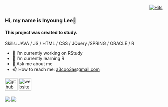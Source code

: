 
 <div align=right>
	
 [![Hits](https://hits.seeyoufarm.com/api/count/incr/badge.svg?url=https%3A%2F%2Fgithub.com%2Fa3coo3a&count_bg=%2379C83D&title_bg=%23C0C0C0&icon=&icon_color=%23E7E7E7&title=hits&edge_flat=false)](https://hits.seeyoufarm.com)
	
  </div>
  
### Hi, my name is Inyoung Lee👋

#### This project was created to study.

Skills: JAVA / JS / HTML / CSS / JQuery /SPRING / ORACLE / R

- 🔭 I’m currently working on RStudy 
- 🌱 I’m currently learning R 
- 💬 Ask me about me 
- 📫 How to reach me: a3coo3a@gmail.com 


[<img src='https://cdn.jsdelivr.net/npm/simple-icons@3.0.1/icons/github.svg' alt='github' height='40'>](https://github.com/a3coo3a)  [<img src='https://cdn.jsdelivr.net/npm/simple-icons@3.0.1/icons/icloud.svg' alt='website' height='40'>](https://thumbsupgeuni.tistory.com/)  

<a href="https://github.com/a3coo3a/a3coo3a">
  <img align="center" src="https://github-readme-stats.vercel.app/api?username=a3coo3a&show_icons=true&count_private=true&theme=dracula" />
</a>
<a href="https://github.com/a3coo3a/a3coo3a">
  <img align="center" src="https://github-readme-stats.vercel.app/api/top-langs/?username=anuraghazra&layout=compact" />
</a>
<!--
**a3coo3a/a3coo3a** is a ✨ _special_ ✨ repository because its `README.md` (this file) appears on your GitHub profile.

Here are some ideas to get you started:
### Hi there 👋
- 🔭 I’m currently working on ...
- 🌱 I’m currently learning ...
- 👯 I’m looking to collaborate on ...
- 🤔 I’m looking for help with ...
- 💬 Ask me about ...
- 📫 How to reach me: ...
- 😄 Pronouns: ...
- ⚡ Fun fact: ...
-->
